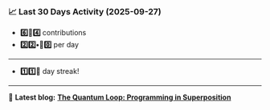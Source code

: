 <!--START_STATS-->
### 📈 Last 30 Days Activity (2025-09-27)  
- **6️⃣🎱4️⃣** contributions  
- **2️⃣2️⃣•🎱0️⃣** per day
---
- **1️⃣1️⃣🎱** day streak!
---
📝 **Latest blog:** [**The Quantum Loop: Programming in Superposition**](https://andriak.com/blog/quantum-loop)
<!--END_STATS-->
